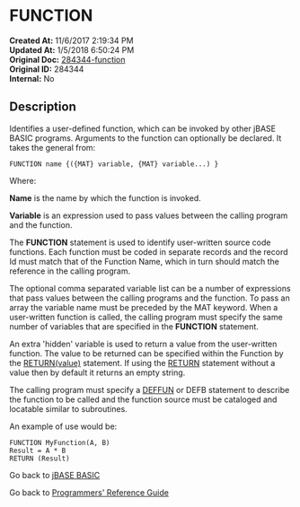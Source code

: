 # FUNCTION

**Created At:** 11/6/2017 2:19:34 PM  
**Updated At:** 1/5/2018 6:50:24 PM  
**Original Doc:** [284344-function](https://docs.jbase.com/36868-jbase-basic/284344-function)  
**Original ID:** 284344  
**Internal:** No  

## Description

Identifies a user-defined function, which can be invoked by other jBASE BASIC programs. Arguments to the function can optionally be declared. It takes the general from:

```
FUNCTION name {({MAT} variable, {MAT} variable...) }
```

Where:

**Name** is the name by which the function is invoked.

**Variable** is an expression used to pass values between the calling program and the function.

The **FUNCTION** statement is used to identify user-written source code functions. Each function must be coded in separate records and the record Id must match that of the Function Name, which in turn should match the reference in the calling program.

The optional comma separated variable list can be a number of expressions that pass values between the calling programs and the function. To pass an array the variable name must be preceded by the MAT keyword. When a user-written function is called, the calling program must specify the same number of variables that are specified in the **FUNCTION** statement.

An extra 'hidden' variable is used to return a value from the user-written function. The value to be returned can be specified within the Function by the [RETURN(value)](./../return) statement. If using the [RETURN](./../return) statement without a value then by default it returns an empty string.

The calling program must specify a [DEFFUN](./../deffun) or DEFB statement to describe the function to be called and the function source must be cataloged and locatable similar to subroutines.

An example of use would be:

```
FUNCTION MyFunction(A, B)
Result = A * B
RETURN (Result)
```

Go back to [jBASE BASIC](./../README.md)

Go back to [Programmers' Reference Guide](./../../reference-guides/jbc/README.md)

  
<PageFooter />
